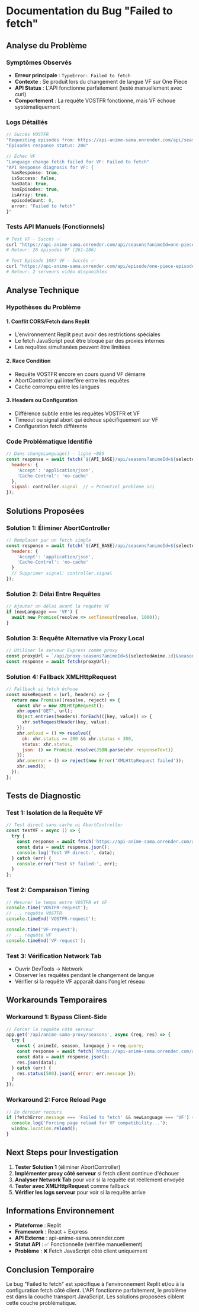 # Documentation du Bug "Failed to fetch"

## Analyse du Problème

### Symptômes Observés
- **Erreur principale** : `TypeError: Failed to fetch`
- **Contexte** : Se produit lors du changement de langue VF sur One Piece
- **API Status** : L'API fonctionne parfaitement (testé manuellement avec curl)
- **Comportement** : La requête VOSTFR fonctionne, mais VF échoue systématiquement

### Logs Détaillés
```javascript
// Succès VOSTFR
"Requesting episodes from: https://api-anime-sama.onrender.com/api/seasons?animeId=one-piece&season=11&language=vostfr"
"Episodes response status: 200"

// Échec VF
"Language change fetch failed for VF: Failed to fetch"
"API Response diagnosis for VF: {
  hasResponse: true,
  isSuccess: false, 
  hasData: true,
  hasEpisodes: true,
  isArray: true,
  episodeCount: 0,
  error: "Failed to fetch"
}"
```

### Tests API Manuels (Fonctionnels)
```bash
# Test VF - Succès ✅
curl "https://api-anime-sama.onrender.com/api/seasons?animeId=one-piece&season=11&language=vf"
# Retour: 26 épisodes VF (261-286)

# Test Episode 1087 VF - Succès ✅  
curl "https://api-anime-sama.onrender.com/api/episode/one-piece-episode-1087-vf"
# Retour: 2 serveurs vidéo disponibles
```

## Analyse Technique

### Hypothèses du Problème

#### 1. **Conflit CORS/Fetch dans Replit**
- L'environnement Replit peut avoir des restrictions spéciales
- Le fetch JavaScript peut être bloqué par des proxies internes
- Les requêtes simultanées peuvent être limitées

#### 2. **Race Condition**
- Requête VOSTFR encore en cours quand VF démarre
- AbortController qui interfère entre les requêtes
- Cache corrompu entre les langues

#### 3. **Headers ou Configuration**
- Différence subtile entre les requêtes VOSTFR et VF
- Timeout ou signal abort qui échoue spécifiquement sur VF
- Configuration fetch différente

### Code Problématique Identifié
```javascript
// Dans changeLanguage() - ligne ~885
const response = await fetch(`${API_BASE}/api/seasons?animeId=${selectedAnime.id}&season=${selectedSeason.number}&language=${language}`, {
  headers: {
    'Accept': 'application/json',
    'Cache-Control': 'no-cache'
  },
  signal: controller.signal  // ← Potentiel problème ici
});
```

## Solutions Proposées

### Solution 1: Éliminer AbortController
```javascript
// Remplacer par un fetch simple
const response = await fetch(`${API_BASE}/api/seasons?animeId=${selectedAnime.id}&season=${selectedSeason.number}&language=${language}`, {
  headers: {
    'Accept': 'application/json',
    'Cache-Control': 'no-cache'
  }
  // Supprimer signal: controller.signal
});
```

### Solution 2: Délai Entre Requêtes
```javascript
// Ajouter un délai avant la requête VF
if (newLanguage === 'VF') {
  await new Promise(resolve => setTimeout(resolve, 1000));
}
```

### Solution 3: Requête Alternative via Proxy Local
```javascript
// Utiliser le serveur Express comme proxy
const proxyUrl = `/api/proxy-seasons?animeId=${selectedAnime.id}&season=${selectedSeason.number}&language=${language}`;
const response = await fetch(proxyUrl);
```

### Solution 4: Fallback XMLHttpRequest
```javascript
// Fallback si fetch échoue
const makeRequest = (url, headers) => {
  return new Promise((resolve, reject) => {
    const xhr = new XMLHttpRequest();
    xhr.open('GET', url);
    Object.entries(headers).forEach(([key, value]) => {
      xhr.setRequestHeader(key, value);
    });
    xhr.onload = () => resolve({
      ok: xhr.status >= 200 && xhr.status < 300,
      status: xhr.status,
      json: () => Promise.resolve(JSON.parse(xhr.responseText))
    });
    xhr.onerror = () => reject(new Error('XMLHttpRequest failed'));
    xhr.send();
  });
};
```

## Tests de Diagnostic

### Test 1: Isolation de la Requête VF
```javascript
// Test direct sans cache ni AbortController
const testVF = async () => {
  try {
    const response = await fetch('https://api-anime-sama.onrender.com/api/seasons?animeId=one-piece&season=11&language=vf');
    const data = await response.json();
    console.log('Test VF direct:', data);
  } catch (err) {
    console.error('Test VF failed:', err);
  }
};
```

### Test 2: Comparaison Timing
```javascript
// Mesurer le temps entre VOSTFR et VF
console.time('VOSTFR-request');
// ... requête VOSTFR
console.timeEnd('VOSTFR-request');

console.time('VF-request'); 
// ... requête VF
console.timeEnd('VF-request');
```

### Test 3: Vérification Network Tab
- Ouvrir DevTools → Network
- Observer les requêtes pendant le changement de langue
- Vérifier si la requête VF apparaît dans l'onglet réseau

## Workarounds Temporaires

### Workaround 1: Bypass Client-Side
```javascript
// Forcer la requête côté serveur
app.get('/api/anime-sama-proxy/seasons', async (req, res) => {
  try {
    const { animeId, season, language } = req.query;
    const response = await fetch(`https://api-anime-sama.onrender.com/api/seasons?animeId=${animeId}&season=${season}&language=${language}`);
    const data = await response.json();
    res.json(data);
  } catch (err) {
    res.status(500).json({ error: err.message });
  }
});
```

### Workaround 2: Force Reload Page
```javascript
// En dernier recours
if (fetchError.message === 'Failed to fetch' && newLanguage === 'VF') {
  console.log('Forcing page reload for VF compatibility...');
  window.location.reload();
}
```

## Next Steps pour Investigation

1. **Tester Solution 1** (éliminer AbortController)
2. **Implémenter proxy côté serveur** si fetch client continue d'échouer  
3. **Analyser Network Tab** pour voir si la requête est réellement envoyée
4. **Tester avec XMLHttpRequest** comme fallback
5. **Vérifier les logs serveur** pour voir si la requête arrive

## Informations Environnement

- **Plateforme** : Replit
- **Framework** : React + Express
- **API Externe** : api-anime-sama.onrender.com
- **Statut API** : ✅ Fonctionnelle (vérifiée manuellement)
- **Problème** : ❌ Fetch JavaScript côté client uniquement

## Conclusion Temporaire

Le bug "Failed to fetch" est spécifique à l'environnement Replit et/ou à la configuration fetch côté client. L'API fonctionne parfaitement, le problème est dans la couche transport JavaScript. Les solutions proposées ciblent cette couche problématique.